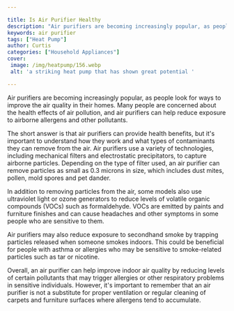 ```yaml
---

title: Is Air Purifier Healthy
description: "Air purifiers are becoming increasingly popular, as people look for ways to improve the air quality in their homes. Many people ar...learn about it in this post"
keywords: air purifier
tags: ["Heat Pump"]
author: Curtis
categories: ["Household Appliances"]
cover: 
 image: /img/heatpump/156.webp
 alt: 'a striking heat pump that has shown great potential '

---
```


Air purifiers are becoming increasingly popular, as people look for ways to improve the air quality in their homes. Many people are concerned about the health effects of air pollution, and air purifiers can help reduce exposure to airborne allergens and other pollutants. 

The short answer is that air purifiers can provide health benefits, but it's important to understand how they work and what types of contaminants they can remove from the air. Air purifiers use a variety of technologies, including mechanical filters and electrostatic precipitators, to capture airborne particles. Depending on the type of filter used, an air purifier can remove particles as small as 0.3 microns in size, which includes dust mites, pollen, mold spores and pet dander. 

In addition to removing particles from the air, some models also use ultraviolet light or ozone generators to reduce levels of volatile organic compounds (VOCs) such as formaldehyde. VOCs are emitted by paints and furniture finishes and can cause headaches and other symptoms in some people who are sensitive to them. 

Air purifiers may also reduce exposure to secondhand smoke by trapping particles released when someone smokes indoors. This could be beneficial for people with asthma or allergies who may be sensitive to smoke-related particles such as tar or nicotine. 

Overall, an air purifier can help improve indoor air quality by reducing levels of certain pollutants that may trigger allergies or other respiratory problems in sensitive individuals. However, it's important to remember that an air purifier is not a substitute for proper ventilation or regular cleaning of carpets and furniture surfaces where allergens tend to accumulate.
